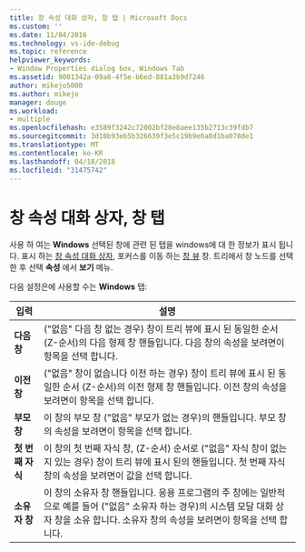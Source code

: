 ```yaml
---
title: 창 속성 대화 상자, 창 탭 | Microsoft Docs
ms.custom: ''
ms.date: 11/04/2016
ms.technology: vs-ide-debug
ms.topic: reference
helpviewer_keywords:
- Window Properties dialog box, Windows Tab
ms.assetid: 9001342a-09a8-4f5e-b6ed-881a3b9d7246
author: mikejo5000
ms.author: mikejo
manager: douge
ms.workload:
- multiple
ms.openlocfilehash: e3589f3242c72002bf28e8aee135b2713c39fdb7
ms.sourcegitcommit: 3d10b93eb5b326639f3e5c19b9e6a8d1ba078de1
ms.translationtype: MT
ms.contentlocale: ko-KR
ms.lasthandoff: 04/18/2018
ms.locfileid: "31475742"
---
```

# <a name="windows-tab-window-properties-dialog-box"></a>창 속성 대화 상자, 창 탭
사용 하 여는 **Windows** 선택된 창에 관련 된 탭을 windows에 대 한 정보가 표시 됩니다. 표시 하는 [창 속성 대화 상자](../debugger/window-properties-dialog-box.md), 포커스를 이동 하는 [창 뷰](../debugger/windows-view.md) 창. 트리에서 창 노드를 선택한 후 선택 **속성** 에서 **보기** 메뉴.  
  
 다음 설정은에 사용할 수는 **Windows** 탭:  
  
|입력|설명|  
|-----------|-----------------|  
|**다음 창**|("없음" 다음 창 없는 경우) 창이 트리 뷰에 표시 된 동일한 순서 (Z-순서)의 다음 형제 창 핸들입니다. 다음 창의 속성을 보려면이 항목을 선택 합니다.|  
|**이전 창**|("없음" 창이 없습니다 이전 하는 경우) 창이 트리 뷰에 표시 된 동일한 순서 (Z-순서)의 이전 형제 창 핸들입니다. 이전 창의 속성을 보려면이 항목을 선택 합니다.|  
|**부모 창**|이 창의 부모 창 ("없음" 부모가 없는 경우)의 핸들입니다. 부모 창의 속성을 보려면이 항목을 선택 합니다.|  
|**첫 번째 자식**|이 창의 첫 번째 자식 창, (Z-순서) 순서로 ("없음" 자식 창이 없는지 있는 경우) 창이 트리 뷰에 표시 된의 핸들입니다. 첫 번째 자식 창의 속성을 보려면이 값을 선택 합니다.|  
|**소유자 창**|이 창의 소유자 창 핸들입니다. 응용 프로그램의 주 창에는 일반적으로 예를 들어 ("없음" 소유자 하는 경우)의 시스템 모달 대화 상자 창을 소유 합니다. 소유자 창의 속성을 보려면이 항목을 선택 합니다.|